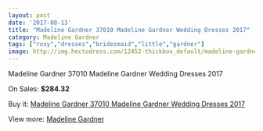 ```yaml
---
layout: post
date: '2017-08-13'
title: "Madeline Gardner 37010 Madeline Gardner Wedding Dresses 2017"
category: Madeline Gardner
tags: ["rosy","dresses","bridesmaid","little","gardner"]
image: http://img.hectodress.com/12452-thickbox_default/madeline-gardner-37010-madeline-gardner-wedding-dresses-2013.jpg
---
```

Madeline Gardner 37010 Madeline Gardner Wedding Dresses 2017

On Sales: **$284.32**
<a href="https://www.hectodress.com/madeline-gardner/6123-madeline-gardner-37010-madeline-gardner-wedding-dresses-2013.html"><amp-img layout="responsive" width="600" height="600" src="//img.hectodress.com/12452-thickbox_default/madeline-gardner-37010-madeline-gardner-wedding-dresses-2013.jpg" alt="Madeline Gardner 37010 Madeline Gardner Wedding Dresses 2017 0" /></a>
<a href="https://www.hectodress.com/madeline-gardner/6123-madeline-gardner-37010-madeline-gardner-wedding-dresses-2013.html"><amp-img layout="responsive" width="600" height="600" src="//img.hectodress.com/12453-thickbox_default/madeline-gardner-37010-madeline-gardner-wedding-dresses-2013.jpg" alt="Madeline Gardner 37010 Madeline Gardner Wedding Dresses 2017 1" /></a>

Buy it: [Madeline Gardner 37010 Madeline Gardner Wedding Dresses 2017](https://www.hectodress.com/madeline-gardner/6123-madeline-gardner-37010-madeline-gardner-wedding-dresses-2013.html "Madeline Gardner 37010 Madeline Gardner Wedding Dresses 2017")

View more: [Madeline Gardner](https://www.hectodress.com/107-madeline-gardner "Madeline Gardner")